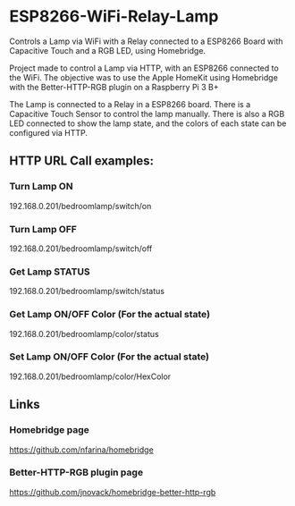 # ESP8266-WiFi-Relay-Lamp
Controls a Lamp via WiFi with a Relay connected to a ESP8266 Board with Capacitive Touch and a RGB LED, using Homebridge.

Project made to control a Lamp via HTTP, with an ESP8266 connected to the WiFi. The objective was to use the Apple HomeKit using Homebridge with the Better-HTTP-RGB plugin on a Raspberry Pi 3 B+

The Lamp is connected to a Relay in a ESP8266 board. There is a Capacitive Touch Sensor to control the lamp manually. There is also a RGB LED connected to show the lamp state, and the colors of each state can be configured via HTTP.

## HTTP URL Call examples:
### Turn Lamp ON
192.168.0.201/bedroomlamp/switch/on

### Turn Lamp OFF
192.168.0.201/bedroomlamp/switch/off

### Get Lamp STATUS
192.168.0.201/bedroomlamp/switch/status

### Get Lamp ON/OFF Color (For the actual state)
192.168.0.201/bedroomlamp/color/status

### Set Lamp ON/OFF Color (For the actual state)
192.168.0.201/bedroomlamp/color/HexColor

## Links
### Homebridge page
https://github.com/nfarina/homebridge

### Better-HTTP-RGB plugin page
https://github.com/jnovack/homebridge-better-http-rgb
